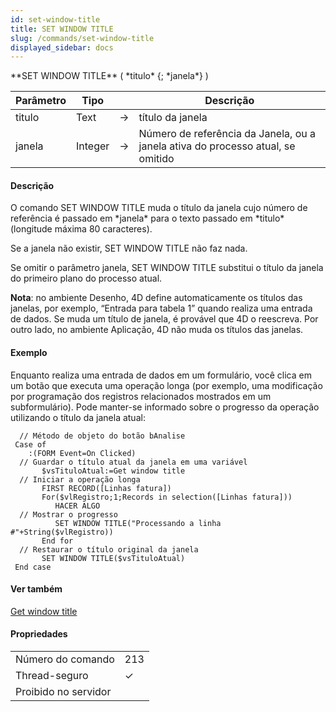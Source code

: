 ```yaml
---
id: set-window-title
title: SET WINDOW TITLE
slug: /commands/set-window-title
displayed_sidebar: docs
---
```


<!--REF #_command_.SET WINDOW TITLE.Syntax-->**SET WINDOW TITLE** ( *titulo* {; *janela*} )<!-- END REF-->
<!--REF #_command_.SET WINDOW TITLE.Params-->
| Parâmetro | Tipo |  | Descrição |
| --- | --- | --- | --- |
| titulo | Text | &#8594;  | título da janela |
| janela | Integer | &#8594;  | Número de referência da Janela, ou a janela ativa do processo atual, se omitido |

<!-- END REF-->

#### Descrição 

<!--REF #_command_.SET WINDOW TITLE.Summary-->O comando SET WINDOW TITLE muda o título da janela cujo número de referência é passado em *janela* para o texto passado em *titulo* (longitude máxima 80 caracteres).<!-- END REF-->  

Se a janela não existir, SET WINDOW TITLE não faz nada.  
  
Se omitir o parâmetro janela, SET WINDOW TITLE substitui o título da janela do primeiro plano do processo atual.  
  
**Nota**: no ambiente Desenho, 4D define automaticamente os títulos das janelas, por exemplo, “Entrada para tabela 1” quando realiza uma entrada de dados. Se muda um título de janela, é provável que 4D o reescreva. Por outro lado, no ambiente Aplicação, 4D não muda os títulos das janelas.

#### Exemplo 

Enquanto realiza uma entrada de dados em um formulário, você clica em um botão que executa uma operação longa (por exemplo, uma modificação por programação dos registros relacionados mostrados em um subformulário). Pode manter-se informado sobre o progresso da operação utilizando o título da janela atual: 

```4d
  // Método de objeto do botão bAnalise
 Case of
    :(FORM Event=On Clicked)
  // Guardar o título atual da janela em uma variável
       $vsTituloAtual:=Get window title
  // Iniciar a operação longa
       FIRST RECORD([Linhas fatura])
       For($vlRegistro;1;Records in selection([Linhas fatura]))
          HACER ALGO
  // Mostrar o progresso
          SET WINDOW TITLE("Processando a linha #"+String($vlRegistro))
       End for
  // Restaurar o título original da janela
       SET WINDOW TITLE($vsTituloAtual)
 End case
```

#### Ver também 

[Get window title](get-window-title.md)  

#### Propriedades
|  |  |
| --- | --- |
| Número do comando | 213 |
| Thread-seguro | &check; |
| Proibido no servidor ||


